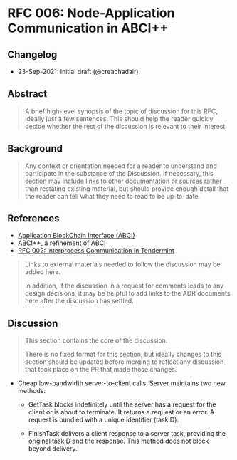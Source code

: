 # RFC 006: Node-Application Communication in ABCI++

## Changelog

- 23-Sep-2021: Initial draft (@creachadair).

## Abstract

> A brief high-level synopsis of the topic of discussion for this RFC, ideally
> just a few sentences.  This should help the reader quickly decide whether the
> rest of the discussion is relevant to their interest.

## Background

> Any context or orientation needed for a reader to understand and participate
> in the substance of the Discussion. If necessary, this section may include
> links to other documentation or sources rather than restating existing
> material, but should provide enough detail that the reader can tell what they
> need to read to be up-to-date.

## References

- [Application BlockChain Interface (ABCI)][abci]
- [ABCI++][abci++], a refinement of ABCI
- [RFC 002: Interprocess Communication in Tendermint][rfc002]

[rfc002]: https://github.com/tendermint/tendermint/blob/master/docs/rfc/rfc-002-ipc-ecosystem.md
[abci]: https://github.com/tendermint/spec/tree/95cf253b6df623066ff7cd4074a94e7a3f147c7a/spec/abci
[abci++]: https://github.com/tendermint/spec/blob/master/rfc/004-abci%2B%2B.md

> Links to external materials needed to follow the discussion may be added here.
>
> In addition, if the discussion in a request for comments leads to any design
> decisions, it may be helpful to add links to the ADR documents here after the
> discussion has settled.

## Discussion

> This section contains the core of the discussion.
>
> There is no fixed format for this section, but ideally changes to this
> section should be updated before merging to reflect any discussion that took
> place on the PR that made those changes.

- Cheap low-bandwidth server-to-client calls: Server maintains two new methods:

  * GetTask blocks indefinitely until the server has a request for the client
	or is about to terminate. It returns a request or an error. A request is
	bundled with a unique identifier (taskID).

  * FinishTask delivers a client response to a server task, providing the
    original taskID and the response. This method does not block beyond
    delivery.
